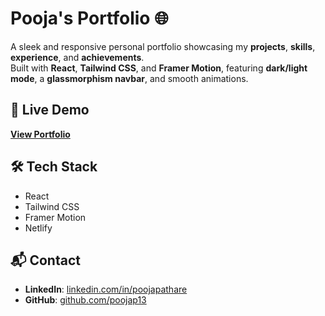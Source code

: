 # Pooja's Portfolio 🌐  

A sleek and responsive personal portfolio showcasing my **projects**, **skills**, **experience**, and **achievements**.  
Built with **React**, **Tailwind CSS**, and **Framer Motion**, featuring **dark/light mode**, a **glassmorphism navbar**, and smooth animations.  

## 🚀 Live Demo  
[**View Portfolio**](https://portfolio-poo.netlify.app/)  

## 🛠 Tech Stack  
- React  
- Tailwind CSS  
- Framer Motion  
- Netlify  

## 📬 Contact  
- **LinkedIn**: [linkedin.com/in/poojapathare](https://linkedin.com/in/poojapathare)  
- **GitHub**: [github.com/poojap13](https://github.com/poojap13)  
